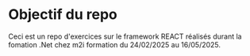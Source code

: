 # Objectif du repo

Ceci est un repo d'exercices sur le framework REACT réalisés durant la fomation .Net chez m2i formation du 24/02/2025 au 16/05/2025.
